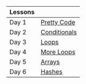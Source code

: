 | Lessons | | 
| :--- | :--- |
| Day 1 | [Pretty Code](pretty-code.md) |
| Day 2 | [Conditionals](conditionals.md) |
| Day 3 | [Loops](loops.md) |
| Day 4 | [More Loops](more-loops.md) |
| Day 5 | [Arrays](arrays.md) |
| Day 6 | [Hashes](hashes.md) |
